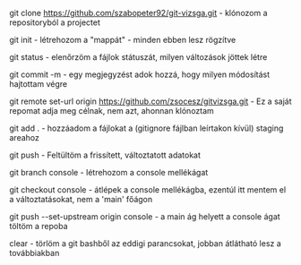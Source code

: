git clone https://github.com/szabopeter92/git-vizsga.git - klónozom a repositoryból a projectet

git init - létrehozom a "mappát" - minden ebben lesz rögzítve

git status - elenőrzöm a fájlok státuszát, milyen változások jöttek létre

git commit -m - egy megjegyzést adok hozzá, hogy milyen módosítást hajtottam végre

git remote set-url origin https://github.com/zsocesz/gitvizsga.git - Ez a saját repomat adja meg célnak, nem azt, ahonnan klónoztam

git add . - hozzáadom a fájlokat a (gitignore fájlban leírtakon kívül) staging areahoz

git push - Feltültöm a frissített, változtatott adatokat

git branch console - létrehozom a console mellékágat 

git checkout console - átlépek a console mellékágba, ezentúl itt mentem el a változtatásokat, nem a 'main' főágon

git push --set-upstream origin console - a main ág helyett a console ágat töltöm a repoba

clear - törlöm a git bashből az eddigi parancsokat, jobban átlátható lesz a továbbiakban

